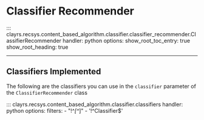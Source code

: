 # Classifier Recommender

::: clayrs.recsys.content_based_algorithm.classifier.classifier_recommender.ClassifierRecommender
    handler: python
    options:
        show_root_toc_entry: true
        show_root_heading: true

---

## Classifiers Implemented

The following are the classifiers you can use in the `classifier` parameter of the `ClassifierRecommender` class


::: clayrs.recsys.content_based_algorithm.classifier.classifiers
    handler: python
    options:
        filters:
        - "!^_[^_]"
        - '!^Classifier$'